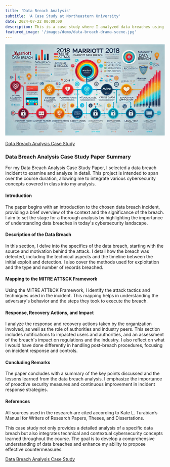 ```yaml
---
title: 'Data Breach Analysis'
subtitle: 'A Case Study at Northeastern University'
date: 2024-07-22 00:00:00
description: This is a case study where I analyzed data breaches using the MITTRE ATT&CK Framework.
featured_image: '/images/demo/data-breach-drama-scene.jpg'
---
```


![](/images/demo/Marriott-Data-Breach-Infographic.jpg)

[Data Breach Analysis Case Study](https://vkibaja.github.io/assets/Data.Breach.Analysis.Case.Study.Paper.pdf)

### Data Breach Analysis Case Study Paper Summary

For my Data Breach Analysis Case Study Paper, I selected a data breach incident to examine and analyze in detail. This project is intended to span over the course duration, allowing me to integrate various cybersecurity concepts covered in class into my analysis.

#### Introduction
The paper begins with an introduction to the chosen data breach incident, providing a brief overview of the context and the significance of the breach. I aim to set the stage for a thorough analysis by highlighting the importance of understanding data breaches in today's cybersecurity landscape.

#### Description of the Data Breach
In this section, I delve into the specifics of the data breach, starting with the source and motivation behind the attack. I detail how the breach was detected, including the technical aspects and the timeline between the initial exploit and detection. I also cover the methods used for exploitation and the type and number of records breached.

#### Mapping to the MITRE ATT&CK Framework
Using the MITRE ATT&CK Framework, I identify the attack tactics and techniques used in the incident. This mapping helps in understanding the adversary's behavior and the steps they took to execute the breach.

#### Response, Recovery Actions, and Impact
I analyze the response and recovery actions taken by the organization involved, as well as the role of authorities and industry peers. This section includes notifications to impacted users and authorities, and an assessment of the breach's impact on regulations and the industry. I also reflect on what I would have done differently in handling post-breach procedures, focusing on incident response and controls.

#### Concluding Remarks
The paper concludes with a summary of the key points discussed and the lessons learned from the data breach analysis. I emphasize the importance of proactive security measures and continuous improvement in incident response strategies.

#### References
All sources used in the research are cited according to Kate L. Turabian’s Manual for Writers of Research Papers, Theses, and Dissertations.

This case study not only provides a detailed analysis of a specific data breach but also integrates technical and contextual cybersecurity concepts learned throughout the course. The goal is to develop a comprehensive understanding of data breaches and enhance my ability to propose effective countermeasures.

[Data Breach Analysis Case Study](https://vkibaja.github.io/assets/Data.Breach.Analysis.Case.Study.Paper.pdf)
